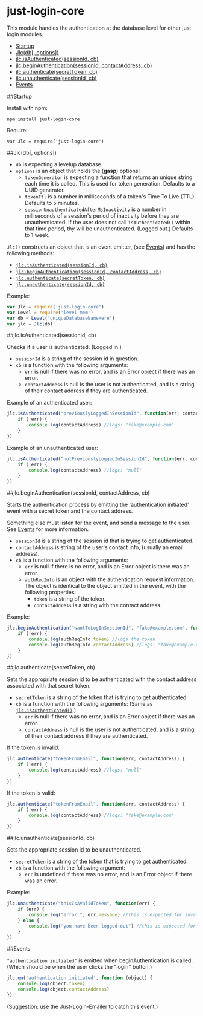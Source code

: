 just-login-core
===============

This module handles the authentication at the database level for other just login modules.

- [Startup](#startup)
- [Jlc(db[, options])](#jlcdb-options)
- [jlc.isAuthenticated(sessionId, cb)](#jlcisauthenticatedsessionid-cb)
- [jlc.beginAuthentication(sessionId, contactAddress, cb)](#jlcbeginauthenticationsessionid-contactaddress-cb)
- [jlc.authenticate(secretToken, cb)](#jlcauthenticatesecrettoken-cb)
- [jlc.unauthenticate(sessionId, cb)](#jlcunauthenticatesessionid-cb)
- [Events](#events)

##Startup

Install with npm:

	npm install just-login-core

Require:

	var Jlc = require('just-login-core')
	
##Jlc(db[, options])

- `db` is expecting a levelup database.
- `options` is an object that holds the (**gasp**) options!
	- `tokenGenerator` is expecting a function that returns an unique string each time it is called. This is used for token generation. Defaults to a UUID generator.
	- `tokenTtl` is a number in milliseconds of a token's Time To Live (TTL). Defaults to 5 minutes.
	- `sessionUnauthenticatedAfterMsInactivity` is a number in milliseconds of a session's period of inactivity before they are unauthenticated. If the user does not call `isAuthenticated()` within that time period, thy will be unauthenticated. (Logged out.) Defaults to 1 week.

`Jlc()` constructs an object that is an event emitter, (see [Events](#events)) and has the following methods:

- [`jlc.isAuthenticated(sessionId, cb)`](#jlcisauthenticatedsessionid-cb)
- [`jlc.beginAuthentication(sessionId, contactAddress, cb)`](#jlcbeginauthenticationsessionid-contactaddress-cb)
- [`jlc.authenticate(secretToken, cb)`](#jlcauthenticatesecrettoken-cb)
- [`jlc.unauthenticate(sessionId, cb)`](#jlcunauthenticatesessionid-cb)

Example:

```js
var Jlc = require('just-login-core')
var Level = require('level-mem')
var db = Level('uniqueDatabaseNameHere')
var jlc = Jlc(db)
```

##jlc.isAuthenticated(sessionId, cb)

Checks if a user is authenticated. (Logged in.)

- `sessionId` is a string of the session id in question.
- `cb` is a function with the following arguments:
	- `err` is null if there was no error, and is an Error object if there was an error.
	- `contactAddress` is null is the user is not authenticated, and is a string of their contact address if they are authenticated.

Example of an authenticated user:

```js
jlc.isAuthenticated("previouslyLoggedInSessionId", function(err, contactAddress) {
	if (!err) {
		console.log(contactAddress) //logs: "fake@example.com"
	}
})
```

Example of an unauthenticated user:

```js
jlc.isAuthenticated("notPreviouslyLoggedInSessionId", function(err, contactAddress) {
	if (!err) {
		console.log(contactAddress) //logs: "null"
	}
})
```

##jlc.beginAuthentication(sessionId, contactAddress, cb)

Starts the authentication process by emitting the 'authentication initiated' event with a secret token and the contact address.

Something else must listen for the event, and send a message to the user. See [Events](#events) for more information.

- `sessionId` is a string of the session id that is trying to get authenticated.
- `contactAddress` is string of the user's contact info, (usually an email address).
- `cb` is a function with the following arguments:
	- `err` is null if there is no error, and is an Error object is there was an error.
	- `authReqInfo` is an object with the authentication request information. The object is identical to the object emitted in the event, with the following properties:
		- `token` is a string of the token.
		- `contactAddress` is a string with the contact address.

Example:

```js
jlc.beginAuthentication("wantToLogInSessionId", "fake@example.com", function (err, authReqInfo) {
	if (!err) {
		console.log(authReqInfo.token) //logs the token
		console.log(authReqInfo.contactAddress) //logs: "fake@example.com"
	}
})
```

##jlc.authenticate(secretToken, cb)

Sets the appropriate session id to be authenticated with the contact address associated with that secret token.

- `secretToken` is a string of the token that is trying to get authenticated.
- `cb` is a function with the following arguments: (Same as [`jlc.isAuthenticated()`](#jlcisauthenticatedsessionid-cb).)
	- `err` is null if there was no error, and is an Error object if there was an error.
	- `contactAddress` is null is the user is not authenticated, and is a string of their contact address if they are authenticated.

If the token is invalid:

```js
jlc.authenticate("tokenFromEmail", function(err, contactAddress) {
	if (!err) {
		console.log(contactAddress) //logs: "null"
	}
})
```

If the token is valid:

```js
jlc.authenticate("tokenFromEmail", function(err, contactAddress) {
	if (!err) {
		console.log(contactAddress) //logs: "fake@example.com"
	}
})
```

##jlc.unauthenticate(sessionId, cb)

Sets the appropriate session id to be unauthenticated.

- `secretToken` is a string of the token that is trying to get authenticated.
- `cb` is a function with the following argument:
	- `err` is undefined if there was no error, and is an Error object if there was an error.

Example:

```js
jlc.unauthenticate("thisIsAValidToken", function(err) {
	if (err) {
		console.log("error:", err.message) //this is expected for invalid tokens (not previously logged in)
	} else {
		console.log("you have been logged out") //this is expected for valid tokens (previously logged in)
	}
})
```

##Events

`"authentication initiated"` is emitted when beginAuthentication is called. (Which should be when the user clicks the "login" button.)

```js
jlc.on('authentication initiated', function (object) {
	console.log(object.token)
	console.log(object.contactAddress)
})
```

(Suggestion: use the [Just-Login-Emailer](https://github.com/coding-in-the-wild/just-login-emailer) to catch this event.)
